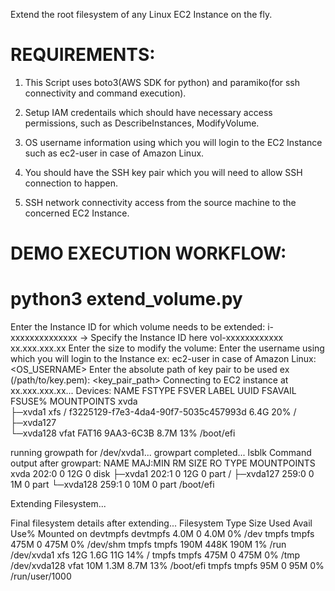 Extend the root filesystem of any Linux EC2 Instance on the fly.

REQUIREMENTS:
=============
1. This Script uses boto3(AWS SDK for python) and paramiko(for ssh connectivity and command execution).

2. Setup IAM credentails which should have necessary access permissions, such as DescribeInstances, ModifyVolume.
   
3. OS username information using which you will login to the EC2 Instance such as ec2-user in case of Amazon Linux.
   
4. You should have the SSH key pair which you will need to allow SSH connection to happen.

5. SSH network connectivity access from the source machine to the concerned EC2 Instance.

DEMO EXECUTION WORKFLOW:
=========================

# python3 extend_volume.py
Enter the Instance ID for which volume needs to be extended: i-xxxxxxxxxxxxxx           -> Specify the Instance ID here
vol-xxxxxxxxxxxx   xx.xxx.xxx.xx
Enter the size to modify the volume: <size>
Enter the username using which you will login to the Instance ex: ec2-user in case of Amazon Linux: <OS_USERNAME>
Enter the absolute path of key pair to be used ex (/path/to/key.pem): <key_pair_path>
Connecting to EC2 instance at xx.xxx.xxx.xx...
Devices:
 NAME      FSTYPE FSVER LABEL UUID                                 FSAVAIL FSUSE% MOUNTPOINTS
xvda                                                                             
├─xvda1   xfs          /     f3225129-f7e3-4da4-90f7-5035c457993d    6.4G    20% /
├─xvda127                                                                        
└─xvda128 vfat   FAT16       9AA3-6C3B                               8.7M    13% /boot/efi

running growpath for /dev/xvda1...
growpart completed...
lsblk Command output after growpart:
  NAME      MAJ:MIN RM SIZE RO TYPE MOUNTPOINTS
xvda      202:0    0  12G  0 disk 
├─xvda1   202:1    0  12G  0 part /
├─xvda127 259:0    0   1M  0 part 
└─xvda128 259:1    0  10M  0 part /boot/efi

Extending Filesystem...

Final filesystem details after extending...
 Filesystem     Type      Size  Used Avail Use% Mounted on
devtmpfs       devtmpfs  4.0M     0  4.0M   0% /dev
tmpfs          tmpfs     475M     0  475M   0% /dev/shm
tmpfs          tmpfs     190M  448K  190M   1% /run
/dev/xvda1     xfs        12G  1.6G   11G  14% /
tmpfs          tmpfs     475M     0  475M   0% /tmp
/dev/xvda128   vfat       10M  1.3M  8.7M  13% /boot/efi
tmpfs          tmpfs      95M     0   95M   0% /run/user/1000
